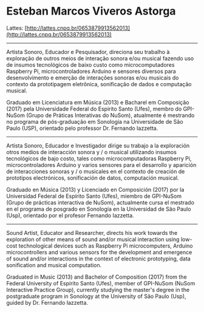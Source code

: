 # Esteban Marcos Viveros Astorga

Lattes: [http://lattes.cnpq.br/0653879913562013](http://lattes.cnpq.br/0653879913562013)

---

Artista Sonoro, Educador e Pesquisador, direciona seu trabalho à exploração de outros meios de interação sonora e/ou musical fazendo uso de insumos tecnológicos de baixo custo como microcomputadores Raspberry Pi, microcontroladores Arduino e sensores diversos para desenvolvimento e emerção de interações sonoras e/ou musicais do contexto da prototipagem eletrônica, sonificação de dados e computação musical.

Graduado em Licenciatura em Música (2013) e Bacharel em Composição (2017) pela Universidade Federal do Espirito Santo (Ufes), membro do GPI-NuSom (Grupo de Práticas Interativas do NuSom), atualmente é mestrando no programa de pós-graduação em Sonologia na Universidade de São Paulo (USP), orientado pelo professor Dr. Fernando Iazzetta.

---

Artista Sonoro, Educador e Investigador dirige su trabajo a la exploración otros medios de interacción sonora y / o musical utilizando insumos tecnológicos de bajo costo, tales como microcomputadoras Raspberry Pi, microcontroladores Arduino y varios sensores para el desarrollo y aparición de interacciones sonoras y / o musicales en el contexto de creación de prototipos electrónicos, sonificación de datos, computación musical.

Graduado en Música (2013) y Licenciado en Composición (2017) por la Universidad Federal de Espírito Santo (Ufes), miembro de GPI-NuSom (Grupo de prácticas interactiva de NuSom), actualmente cursa el mestrado en el programa de posgrado en Sonología en la Universidad de São Paulo (Usp), orientado por el profesor Fernando Iazzetta.

---

Sound Artist, Educator and Researcher, directs his work towards the exploration of other means of sound and/or musical interaction using low-cost technological devices such as Raspberry Pi microcomputers, Arduino microcontrollers and various sensors for the development and emergence of sound and/or interactions in the context of electronic prototyping, data sonification and musical computation.

Graduated in Music (2013) and Bachelor of Composition (2017) from the Federal University of Espírito Santo (Ufes), member of GPI-NuSom (NuSom Interactive Practice Group), currently studying the master's degree in the postgraduate program in Sonology at the University of São Paulo (Usp), guided by Dr. Fernando Iazzetta.
